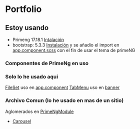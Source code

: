 # Portfolio

## Estoy usando

- Primeng 17.18.1 [Intalación](https://primeng.org/installation)
- bootstrap: 5.3.3 [Instalación](https://ng-bootstrap.github.io/#/getting-started#installation) y se añadio el import en [app.component.scss](src\app\app.component.scss) con el fin de usar el tema de primeNG

### Componentes de PrimeNg en uso

### Solo lo he usado aqui

[FileSet](https://primeng.org/fieldset) uso en [app.component](src/app/app.component.ts)
[TabMenu](https://primeng.org/tabmenu) uso en [banner](src/app/components/banner/banner.component.ts)

### Archivo Comun (lo he usado en mas de un sitio)

Aglomerados en [PrimeNgModule](src/app/common/PrimeNgModule.ts)

- [Carousel](https://primeng.org/carousel)
